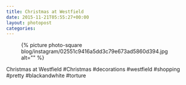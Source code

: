 ```yaml
---
title: Christmas at Westfield
date: 2015-11-21T05:55:27+00:00
layout: photopost
categories:
---
```


<figure class="photo photo--square">
  {% picture photo-square blog/instagram/02551c9416a5dd3c79e673ad5860d394.jpg alt="" %}
</figure>

Christmas at Westfield
#Christmas #decorations #westfield #shopping #pretty #blackandwhite #torture
